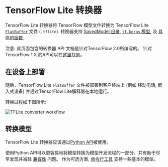# TensorFlow Lite 转换器

TensorFlow Lite 转换器将 TensorFlow 模型文件转换为 TensorFlow Lite [`FlatBuffer`](https://google.github.io/flatbuffers/) 文件
(`.tflite`). 转换器支持
[SavedModel 目录](https://www.tensorflow.org/alpha/guide/saved_model),
[`tf.keras` 模型](https://www.tensorflow.org/alpha/guide/keras/overview), 及
[具体的函数](concrete_function.md).

注意: 此页面包含的转换器 API 文档是针对TensorFlow 2.0所编写的。
针对 TensorFlow 1.X 的API可以在[这里](https://www.tensorflow.org/lite/convert/)找到。

## 在设备上部署

随后，TensorFlow Lite `FlatBuffer` 文件被部署到客户终端上 (例如
移动电话, 嵌入式设备) 并通过TensorFlow Lite解释器在本地运行。

转换过程如下图所示:

![TFLite converter workflow](../images/convert/workflow.svg)

## 转换模型

 TensorFlow Lite 转换器应该通过[Python API](python_api.md)被使用。

使用Python API可以更容易地将模型转换为模型开发流程的一部分，并有助于尽早发现并减轻
[兼容性](../../guide/ops_compatibility.md) 问题。
作为可选方案,  [命令行工具](cmdline.md) 支持一些基本的模型。

